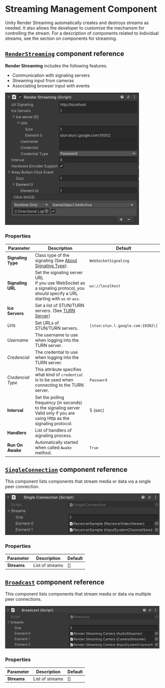 # Streaming Management Component

Unity Render Streaming automatically creates and destroys streams as needed. It also allows the developer to customize the mechanism for controlling the stream. For a description of components related to individual streams, see the section on components for streaming.

## [`RenderStreaming`](../api/Unity.RenderStreaming.RenderStreaming.html) component reference

**Render Streaming** includes the following features.

- Communication with signaling servers
- Streaming input from cameras
- Associating browser input with events

![Render Streaming Inspector](images/renderstreaming_inspector.png)

### Properties

| Parameter | Description | Default |
| --------- | ----------- | ------- |
| **Signaling Type** | Class type of the signaling (See [About Signaling Type](signaling-type.md)). | `WebSocketSignaling` |
| **Signaling URL** | Set the signaling server URL <br>If you use WebSocket as a signaling protocol, you should specify a URL starting with `ws` or `wss`. | `ws://localhost` |
| **Ice Servers** | Set a list of STUN/TURN servers. (See [TURN Server](turnserver.md)) | |
| *Urls* | Set URLs of STUN/TURN servers. | `[stun:stun.l.google.com:19302\]` |
| *Username* | The username to use when logging into the TURN server. | |
| *Credencial* | The credential to use when logging into the TURN server. | |
| *Credencial Type* | This attribute specifies what kind of `credential` is to be used when connecting to the TURN server. | `Password` |
| **Interval** | Set the polling frequency (in seconds) to the signaling server <br>Valid only if you are using Http as the signaling protocol. | 5 (sec) |
| **Handlers** | List of handlers of signaling process. | |
| **Run On Awake** | Automatically started when called `Awake` method. | `True` |

## [`SingleConnection`](../api/Unity.RenderStreaming.SingleConnection.html) component reference

This component lists components that stream media or data via a single peer connection.

![Single Connection inspector](images/singleconnection_inspector.png)

### Properties

| Parameter | Description | Default |
| --------- | ----------- | ------- |
| **Streams** | List of streams | [] |

## [`Broadcast`](../api/Unity.RenderStreaming.SingleConnection.html) component reference

This component lists components that stream media or data via multiple peer connections.

![Broadcast inspector](images/broadcast_inspector.png)

### Properties

| Parameter | Description | Default |
| --------- | ----------- | ------- |
| **Streams** | List of streams | [] |
